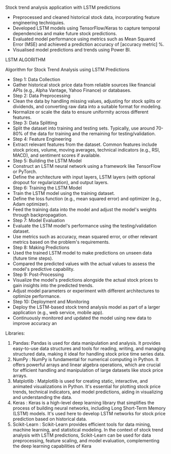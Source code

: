 
Stock trend analysis application with LSTM predictions
* Preprocessed and cleaned historical stock data, incorporating feature engineering
techniquies.
* Developed LSTM models using TensorFlow/Keras to capture temporal dependencies and
make future stock predictions.
* Evaluated model performance using metrics such as Mean Squared Error (MSE) and
achieved a prediction accuracy of [accuracy metric] %.
* Visualised model predictions and trends using Power BI.



LSTM ALGORITHM

Algorithm for Stock Trend Analysis using LSTM Predictions
* Step 1: Data Collection
* Gather historical stock price data from reliable sources like financial APIs (e.g., Alpha Vantage, Yahoo Finance) or databases.
* Step 2: Data Preprocessing
* Clean the data by handling missing values, adjusting for stock splits or dividends, and converting raw data into a suitable format for modeling.
* Normalize or scale the data to ensure uniformity across different features.
* Step 3: Data Splitting
* Split the dataset into training and testing sets. Typically, use around 70-80% of the data for training and the remaining for testing/validation.
* Step 4: Feature Engineering
* Extract relevant features from the dataset. Common features include stock prices, volume, moving averages, technical indicators (e.g., RSI, MACD), and sentiment scores if available.
* Step 5: Building the LSTM Model
* Construct an LSTM neural network using a framework like TensorFlow or PyTorch.
* Define the architecture with input layers, LSTM layers (with optional dropout for regularization), and output layers.
* Step 6: Training the LSTM Model
* Train the LSTM model using the training dataset.
* Define the loss function (e.g., mean squared error) and optimizer (e.g., Adam optimizer).
* Feed the training data into the model and adjust the model's weights through backpropagation.
* Step 7: Model Evaluation
* Evaluate the LSTM model's performance using the testing/validation dataset.
* Use metrics such as accuracy, mean squared error, or other relevant metrics based on the problem's requirements.
* Step 8: Making Predictions
* Used the trained LSTM model to make predictions on unseen data (future time steps).
* Compared the predicted values with the actual values to assess the model's predictive capability.
* Step 9: Post-Processing
* Visualize the model's predictions alongside the actual stock prices to gain insights into the predicted trends.
* Adjust model parameters or experiment with different architectures to optimize performance.
* Step 10: Deployment and Monitoring
* Deploy the LSTM-based stock trend analysis model as part of a larger application (e.g., web service, mobile app).
* Continuously monitored and updated the model using new data to improve accuracy an



Libraries:
1. Pandas:
Pandas is used for data manipulation and analysis. It provides easy-to-use data structures and tools for reading, writing, and managing structured data, making it ideal for handling stock price time series data.
2. NumPy :
NumPy is fundamental for numerical computing in Python. It offers powerful arrays and linear algebra operations, which are crucial for efficient handling and manipulation of large datasets like stock price arrays.
3. Matplotlib :
Matplotlib is used for creating static, interactive, and animated visualizations in Python. It's essential for plotting stock price trends, technical indicators, and model predictions, aiding in visualizing and understanding the data.
4. Keras :
Keras is a high-level deep learning library that simplifies the process of building neural networks, including Long Short-Term Memory (LSTM) models. It's used here to develop LSTM networks for stock price prediction based on historical data.
5. Scikit-Learn : Scikit-Learn provides efficient tools for data mining, machine learning, and statistical modeling. In the context of stock trend analysis with LSTM predictions, Scikit-Learn can be used for data preprocessing, feature scaling, and model evaluation, complementing the deep learning capabilities of Kera
